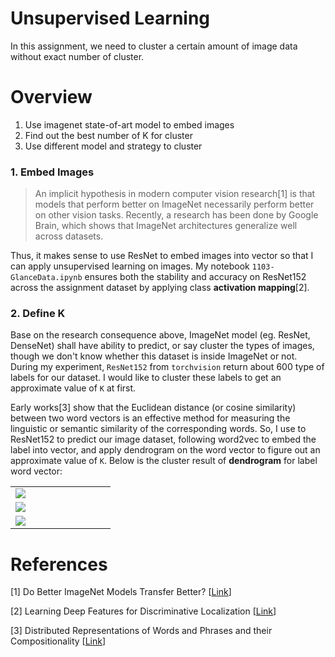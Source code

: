 # Unsupervised Learning

In this assignment, we need to cluster a certain amount of image data without exact number of cluster.


# Overview
1. Use imagenet state-of-art model to embed images
2. Find out the best number of K for cluster
3. Use different model and strategy to cluster

### 1. Embed Images
> An implicit hypothesis in modern computer vision research[1] is that models that perform better on ImageNet necessarily perform better on other vision tasks. 
Recently, a research has been done by Google Brain, which shows that ImageNet architectures generalize well across datasets. 

Thus, it makes sense to use ResNet to embed images into vector so that I can apply unsupervised learning on images. My notebook `1103-GlanceData.ipynb` ensures both the stability and accuracy on ResNet152 across the assignment dataset by applying class **activation mapping**[2].

### 2. Define K
Base on the research consequence above, ImageNet model (eg. ResNet, DenseNet) shall have ability to predict, or say cluster the types of images, though we don't know whether this dataset is inside ImageNet or not. During my experiment, `ResNet152` from `torchvision` return about 600 type of labels for our dataset. I would like to cluster these labels to get an approximate value of `K` at first.

Early works[3] show that the Euclidean distance (or cosine similarity) between two word vectors is an effective method for measuring the linguistic or semantic similarity of the corresponding words. So, I use to ResNet152 to predict our image dataset, following word2vec to embed the label into vector, and apply dendrogram on the word vector to figure out an approximate value of `K`. Below is the cluster result of **dendrogram** for label word vector: 

<table border=0 >
    <tbody>
        <tr>
            <td width="20%" > <img src="https://github.com/sysu-zjw/MSBD-2018Fall/blob/master/img/5002A3_Dendrogram500.png"> </td>
        </tr>
        <tr>
            <td width="20%"> <img src="https://github.com/sysu-zjw/MSBD-2018Fall/blob/master/img/5002A3_Dendrogram200.png"> </td>
        </tr>
        <tr>
            <td width="20%"> <img src="https://github.com/sysu-zjw/MSBD-2018Fall/blob/master/img/5002A3_Dendrogram100.png"> </td>
        </tr>
    </tbody>
</table>



# References

[1] Do Better ImageNet Models Transfer Better? [[Link](https://arxiv.org/pdf/1805.08974.pdf)]

[2] Learning Deep Features for Discriminative Localization [[Link](https://arxiv.org/pdf/1512.04150.pdf)]

[3] Distributed Representations of Words and Phrases and their Compositionality [[Link](http://papers.nips.cc/paper/5021-distributed-representations-of-words-and-phrases-and-their-compositionality.pdf)]